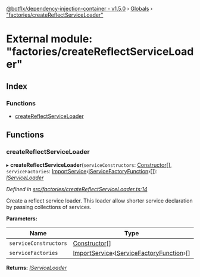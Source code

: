 [@botflx/dependency-injection-container - v1.5.0](../README.md) › [Globals](../globals.md) › ["factories/createReflectServiceLoader"](_factories_createreflectserviceloader_.md)

# External module: "factories/createReflectServiceLoader"

## Index

### Functions

* [createReflectServiceLoader](_factories_createreflectserviceloader_.md#createreflectserviceloader)

## Functions

###  createReflectServiceLoader

▸ **createReflectServiceLoader**(`serviceConstructors`: [Constructor](_types_.md#constructor)[], `serviceFactories`: [ImportService](_types_.md#importservice)‹[IServiceFactoryFunction](../interfaces/_iservicefactoryfunction_.iservicefactoryfunction.md)›[]): *[IServiceLoader](../interfaces/_loaders_iserviceloader_.iserviceloader.md)*

*Defined in [src/factories/createReflectServiceLoader.ts:14](https://github.com/botflux/dependency-injection-container/blob/f4a99c3/src/factories/createReflectServiceLoader.ts#L14)*

Create a reflect service loader.
This loader allow shorter service declaration by passing collections of services.

**Parameters:**

Name | Type | Description |
------ | ------ | ------ |
`serviceConstructors` | [Constructor](_types_.md#constructor)[] | - |
`serviceFactories` | [ImportService](_types_.md#importservice)‹[IServiceFactoryFunction](../interfaces/_iservicefactoryfunction_.iservicefactoryfunction.md)›[] |   |

**Returns:** *[IServiceLoader](../interfaces/_loaders_iserviceloader_.iserviceloader.md)*
